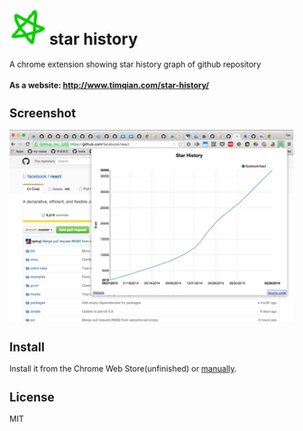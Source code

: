 
# ![](./assets/ico.png) star history
A chrome extension showing star history graph of github repository

#### As a website: http://www.timqian.com/star-history/

## Screenshot
![](./assets/screenShot.png)

## Install

Install it from the Chrome Web Store(unfinished) or [manually](http://superuser.com/questions/247651/how-does-one-install-an-extension-for-chrome-browser-from-the-local-file-system/247654#247654
).


## License

MIT
